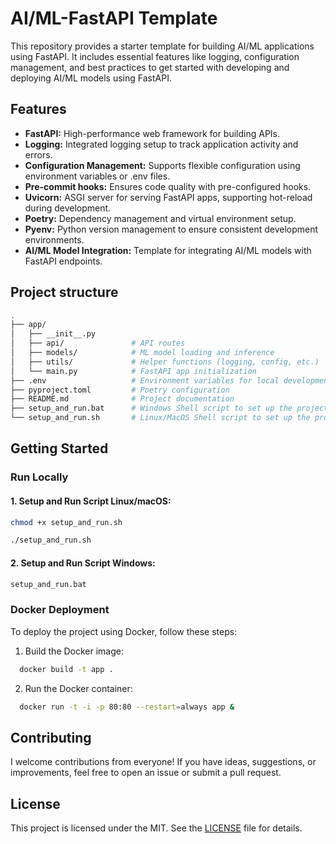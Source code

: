 # AI/ML-FastAPI Template

This repository provides a starter template for building AI/ML applications using FastAPI. It includes essential features like logging, configuration management, and best practices to get started with developing and deploying AI/ML models using FastAPI.

## Features

- **FastAPI:** High-performance web framework for building APIs.
- **Logging:** Integrated logging setup to track application activity and errors.
- **Configuration Management:** Supports flexible configuration using environment variables or .env files.
- **Pre-commit hooks:** Ensures code quality with pre-configured hooks.
- **Uvicorn:** ASGI server for serving FastAPI apps, supporting hot-reload during development.
- **Poetry:** Dependency management and virtual environment setup.
- **Pyenv:** Python version management to ensure consistent development environments.
- **AI/ML Model Integration:** Template for integrating AI/ML models with FastAPI endpoints.

## Project structure

```bash
.
├── app/
│   ├── __init__.py
│   ├── api/               # API routes
│   ├── models/            # ML model loading and inference
│   ├── utils/             # Helper functions (logging, config, etc.)
│   └── main.py            # FastAPI app initialization
├── .env                   # Environment variables for local development
├── pyproject.toml         # Poetry configuration
├── README.md              # Project documentation
├── setup_and_run.bat      # Windows Shell script to set up the project
└── setup_and_run.sh       # Linux/MacOS Shell script to set up the project
```

## Getting Started

### Run Locally

#### 1. Setup and Run Script Linux/macOS:

```bash
chmod +x setup_and_run.sh
```

```bash
./setup_and_run.sh
```

#### 2. Setup and Run Script Windows:

```bash
setup_and_run.bat
```

### Docker Deployment

To deploy the project using Docker, follow these steps:

1. Build the Docker image:

```bash
  docker build -t app .
```

2. Run the Docker container:

```bash
  docker run -t -i -p 80:80 --restart=always app &
```

## Contributing

I welcome contributions from everyone! If you have ideas, suggestions, or improvements, feel free to open an issue or submit a pull request.

## License

This project is licensed under the MIT. See the [LICENSE](#LICENSE) file for details.
